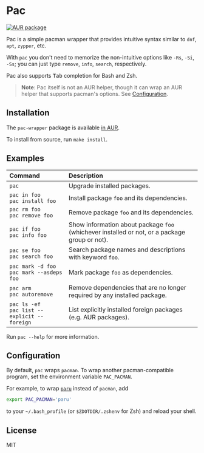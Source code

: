 # Pac

[![AUR package](https://img.shields.io/badge/AUR-pac--wrapper-blue?logo=archlinux)](https://aur.archlinux.org/packages/pac-wrapper)

Pac is a simple pacman wrapper that provides intuitive syntax similar to
`dnf`, `apt`, `zypper`, etc.

With `pac` you don't need to memorize the non-intuitive options like
`-Rs`, `-Si`, `-Ss`; you can just type `remove`, `info`, `search`,
respectively.

Pac also supports <kbd>Tab</kbd> completion for Bash and Zsh.

> **Note**: Pac itself is not an AUR helper, though it can wrap an AUR helper
> that supports pacman's options. See [Configuration](#configuration).

## Installation

The `pac-wrapper` package is available
[in AUR](https://aur.archlinux.org/packages/pac-wrapper).

To install from source, run `make install`.

## Examples

Command | Description
:-- | :--
`pac` | Upgrade installed packages.
`pac in foo` <br> `pac install foo` | Install package `foo` and its dependencies.
`pac rm foo` <br> `pac remove foo` | Remove package `foo` and its dependencies.
`pac if foo` <br> `pac info foo` | Show information about package `foo` (whichever installed or not, or a package group or not).
`pac se foo` <br> `pac search foo` | Search package names and descriptions with keyword `foo`.
`pac mark -d foo` <br> `pac mark --asdeps foo` | Mark package `foo` as dependencies.
`pac arm` <br> `pac autoremove` | Remove dependencies that are no longer required by any installed package.
`pac ls -ef` <br> `pac list --explicit --foreign`| List explicitly installed foreign packages (e.g. AUR packages).

Run `pac --help` for more information.

## Configuration

By default, `pac` wraps `pacman`. To wrap another pacman-compatible program,
set the environment variable `PAC_PACMAN`.

For example, to wrap [`paru`](https://github.com/Morganamilo/paru) instead of
`pacman`, add

```sh
export PAC_PACMAN='paru'
```

to your `~/.bash_profile` (or `$ZDOTDIR/.zshenv` for Zsh) and reload your shell.

## License

MIT
